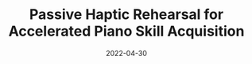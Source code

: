 ---
title: "Passive Haptic Rehearsal for Accelerated Piano Skill Acquisition"
collection: publications
date: 2022-04-30
venue: 'Intelligent Music Interfaces Workshop at the 2022 CHI Conference on Human Factors in Computing Systems'
paperurl: 'https://arxiv.org/abs/2203.12749'
link: 'files/papers/PHL_IMI_at_CHI_2022.pdf'
citation: ' <b>Tan Gemicioglu</b>, Noah Teuscher, Brahmi Dwivedi, Soobin Park, Emerson Miller, Celeste Mason, Caitlyn Seim, Thad Starner, &quot;Passive Haptic Rehearsal for Accelerated Piano Skill Acquisition.&quot; Intelligent Music Interfaces Workshop at the 2022 CHI Conference on Human Factors in Computing Systems, 2022.'
---